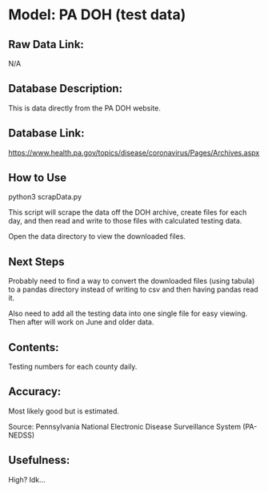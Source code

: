 # Model: PA DOH (test data)

## Raw Data Link: 
N/A

## Database Description:
This is data directly from the PA DOH website. 

## Database Link:
https://www.health.pa.gov/topics/disease/coronavirus/Pages/Archives.aspx

## How to Use

python3 scrapData.py

This script will scrape the data off the DOH archive, create files for each day, and then read and write to those files with calculated testing data.

Open the data directory to view the downloaded files. 

## Next Steps
Probably need to find a way to convert the downloaded files (using tabula) to a pandas directory instead of writing to csv and then having pandas read it. 

Also need to add all the testing data into one single file for easy viewing. Then after will work on June and older data.

## Contents:
Testing numbers for each county daily. 

## Accuracy:
Most likely good but is estimated. 

Source: Pennsylvania National Electronic Disease Surveillance System (PA-NEDSS)

## Usefulness:
High? Idk... 
